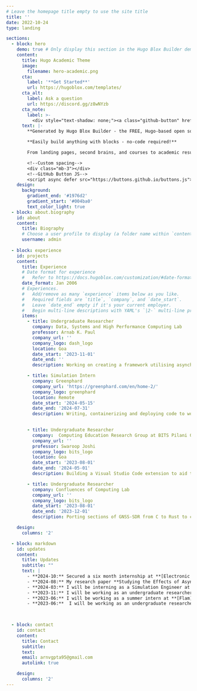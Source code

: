 ```yaml
---
# Leave the homepage title empty to use the site title
title: ''
date: 2022-10-24
type: landing

sections:
  - block: hero
    demo: true # Only display this section in the Hugo Blox Builder demo site
    content:
      title: Hugo Academic Theme
      image:
        filename: hero-academic.png
      cta:
        label: '**Get Started**'
        url: https://hugoblox.com/templates/
      cta_alt:
        label: Ask a question
        url: https://discord.gg/z8wNYzb
      cta_note:
        label: >-
          <div style="text-shadow: none;"><a class="github-button" href="https://github.com/HugoBlox/hugo-blox-builder" data-icon="octicon-star" data-size="large" data-show-count="true" aria-label="Star">Star Hugo Blox Builder</a></div><div style="text-shadow: none;"><a class="github-button" href="https://github.com/HugoBlox/theme-academic-cv" data-icon="octicon-star" data-size="large" data-show-count="true" aria-label="Star">Star the Academic template</a></div>
      text: |-
        **Generated by Hugo Blox Builder - the FREE, Hugo-based open source website builder trusted by 500,000+ sites.**

        **Easily build anything with blocks - no-code required!**

        From landing pages, second brains, and courses to academic resumés, conferences, and tech blogs.

        <!--Custom spacing-->
        <div class="mb-3"></div>
        <!--GitHub Button JS-->
        <script async defer src="https://buttons.github.io/buttons.js"></script>
    design:
      background:
        gradient_end: '#1976d2'
        gradient_start: '#004ba0'
        text_color_light: true
  - block: about.biography
    id: about
    content:
      title: Biography
      # Choose a user profile to display (a folder name within `content/authors/`)
      username: admin
    
  - block: experience
    id: projects
    content:
      title: Experience
      # Date format for experience
      #   Refer to https://docs.hugoblox.com/customization/#date-format
      date_format: Jan 2006
      # Experiences.
      #   Add/remove as many `experience` items below as you like.
      #   Required fields are `title`, `company`, and `date_start`.
      #   Leave `date_end` empty if it's your current employer.
      #   Begin multi-line descriptions with YAML's `|2-` multi-line prefix.
      items:
        - title: Undergraduate Researcher
          company: Data, Systems and High Performance Computing Lab 
          professor: Arnab K. Paul
          company_url: ''
          company_logo: dash_logo
          location: Goa
          date_start: '2023-11-01'
          date_end: ''
          description: Working on creating a framework utilising asynchronous I/O calls for databases

        - title: Simulation Intern
          company: Greenphard
          company_url: 'https://greenphard.com/en/home-2/'
          company_logo: greenphard
          location: Remote
          date_start: '2024-05-15'
          date_end: '2024-07-31'
          description: Writing, containerizing and deploying code to work with PLC's on AWS along with CI/CD

        
        - title: Undergraduate Researcher
          company:  Computing Education Research Group at BITS Pilani Goa
          company_url: ''
          professor: Swaroop Joshi
          company_logo: bits_logo
          location: Goa
          date_start: '2023-08-01'
          date_end: '2024-05-01'
          description: Building a Visual Studio Code extension to aid the visually impaired with code comprehension

        - title: Undergraduate Researcher
          company: Confluences of Computing Lab
          company_url: ''
          company_logo: bits_logo
          date_start: '2023-08-01'
          date_end: '2023-12-01'
          description: Porting sections of GNSS-SDR from C to Rust to check for performance and memory safety changes

    design:
      columns: '2'

  - block: markdown
    id: updates
    content:
      title: Updates
      subtitle: ""
      text: |
        - **2024-10:** Secured a six month internship at **[Electronic Arts](https://www.ea.com/)**.
        - **2024-08:** My research paper **Studying the Effects of Asynchronous I/O on HPC I/O Patterns** was accepted at **[REX-IO 2024 @IEEE Cluster](http://www.wikicfp.com/cfp/servlet/event.showcfp?eventid=180685&copyownerid=169077)**.
        - **2024-03:** I will be interning as a Simulation Engineer at **[Greenphard](https://greenphard.com/en/home-2/)** for summer. 
        - **2023-11:** I will be working as an undergraduate researcher at **Data, Systems and High Performance Computing Lab** at BITS Goa!
        - **2023-06:** I will be working as a summer intern at **[Flam](https://flamapp.ai/)**
        - **2023-06:**  I will be working as an undergraduate researcher under **Prof. Swaroop Joshi** at BITS Goa!
        


  - block: contact
    id: contact
    content:
      title: Contact
      subtitle:
      text: 
      email: arnvgpta95@gmail.com
      autolink: true

    design:
      columns: '2'
---
```

